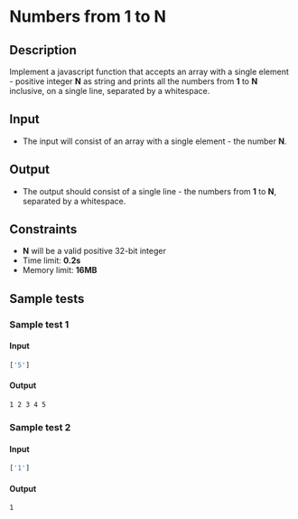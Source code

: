 # Numbers from 1 to N

## Description
Implement a javascript function that accepts an array with a single element - positive integer **N** as string and prints all the numbers from **1** to **N** inclusive, on a single line, separated by a whitespace.

## Input
- The input will consist of an array with a single element - the number **N**.

## Output
- The output should consist of a single line - the numbers from **1** to **N**, separated by a whitespace.

## Constraints
- **N** will be a valid positive 32-bit integer
- Time limit: **0.2s**
- Memory limit: **16MB**

## Sample tests

### Sample test 1

#### Input
```js
['5']
```

#### Output
```
1 2 3 4 5
```

### Sample test 2

#### Input
```js
['1']
```

#### Output
```
1
```

